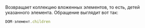 Возвращает коллекцию вложенных элементов, то есть, детей указанного элемента. Обращение выглядит вот так:
```js
DOM-элемент.children
```

